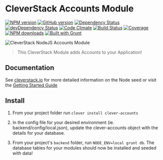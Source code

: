 CleverStack Accounts Module
====================
[![NPM version](https://badge.fury.io/js/clever-accounts.png)](http://badge.fury.io/js/clever-accounts) [![GitHub version](https://badge.fury.io/gh/cleverstack%2Fclever-accounts.png)](http://badge.fury.io/gh/cleverstack%2Fclever-accounts) [![Dependency Status](https://david-dm.org/CleverStack/clever-accounts.png)](https://david-dm.org/CleverStack/clever-accounts) [![devDependency Status](https://david-dm.org/CleverStack/clever-accounts/dev-status.png)](https://david-dm.org/CleverStack/clever-accounts#info=devDependencies) [![Code Climate](https://codeclimate.com/github/CleverStack/clever-accounts.png)](https://codeclimate.com/github/CleverStack/clever-accounts) 
[![Build Status](https://secure.travis-ci.org/CleverStack/clever-accounts.png?branch=master)](https://travis-ci.org/CleverStack/clever-accounts) 
[![Coverage](https://codeclimate.com/github/CleverStack/clever-accounts/coverage.png)](https://codeclimate.com/github/CleverStack/clever-accounts) [![NPM downloads](http://img.shields.io/npm/dm/clever-accounts.png)](https://www.npmjs.org/package/clever-accounts) 
[![Built with Grunt](https://cdn.gruntjs.com/builtwith.png)](http://gruntjs.com/) 

![CleverStack NodeJS Accounts Module](http://cleverstack.github.io/assets/img/logos/node-seed-logo-clean.png "CleverStack NodeJS Accounts Module")
<blockquote>
This CleverStack Module adds Accounts to your Application!
</blockquote>

## Documentation

See [cleverstack.io](http://cleverstack.io/documentation/#backend) for more detailed information on the Node seed or visit the [Getting Started Guide](http://cleverstack.io/getting-started/)

## Install 
1. From your project folder run `clever install clever-accounts`

2. In the config file for your desired environment (ie. backend/config/local.json), update the clever-accounts object with the details for your database.

3. From your project's `backend` folder, run `NODE_ENV=local grunt db`.
The database tables for your modules should now be installed and seeded with data!